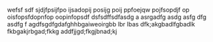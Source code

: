  wefsf sdf sjdjfpsijfpo ijsadopij posijg poij  ppfoejqw pojfsopdjf op  oisfopsfdopnfop  oopinfopsdf 
 dsfsdffsdfasdg
 a asrgadfg asdg asfg dfg asdfg 
 f agdfsgdfgdafghhbgaiweoirgbb lbr lbas 
 dfk;akgbadlfgbadlk fkbgakjrbgad;fkkg 
 addfjjgd;fkgjbnad;kj 
